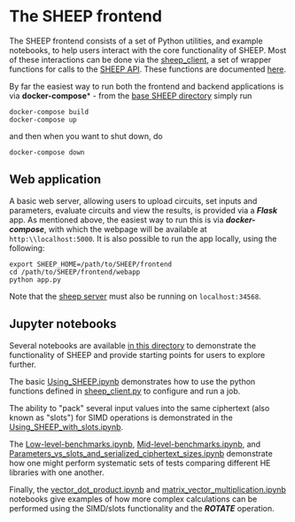 # The SHEEP frontend

The SHEEP frontend consists of a set of Python utilities, and example notebooks,
to help users interact with the core functionality of SHEEP.  Most of these
interactions can be done via the [sheep_client](https://github.com/alan-turing-institute/SHEEP/tree/master/frontend/pysheep/sheep_client.py), a set of wrapper functions for calls to the [SHEEP API](https://github.com/alan-turing-institute/SHEEP/tree/master/backend/API.md).  These functions are documented [here](https://github.com/alan-turing-institute/SHEEP/blob/master/frontend/CLIENT.md).

By far the easiest way to run both the frontend and backend applications is
via **docker-compose*** - from the [base SHEEP directory](https://github.com/alan-turing-institute/SHEEP/tree/master) simply run
```
docker-compose build
docker-compose up
```
and then when you want to shut down, do
```
docker-compose down
```

## Web application

A basic web server, allowing users to upload circuits, set inputs and parameters, evaluate circuits and view the results, is provided via a ***Flask*** app.
As mentioned above, the easiest way to run this is via ***docker-compose***, with which the webpage will be available at ```http:\\localhost:5000```.  It is
also possible to run the app locally, using the following:
```
export SHEEP_HOME=/path/to/SHEEP/frontend
cd /path/to/SHEEP/frontend/webapp
python app.py
```
Note that the [sheep server](https://github.com/alan-turing-institute/SHEEP/tree/master/backend/API.md) must also be running on ```localhost:34568```.

## Jupyter notebooks

Several notebooks are available [in this directory](https://github.com/alan-turing-institute/SHEEP/tree/master/frontend/notebooks) to demonstrate the functionality of SHEEP and provide starting points for users to explore further.

The basic [Using_SHEEP.ipynb](https://github.com/alan-turing-institute/SHEEP/tree/master/frontend/notebooks/Using_SHEEP.ipynb) demonstrates how to use the python functions defined in [sheep_client.py](https://github.com/alan-turing-institute/SHEEP/tree/master/frontend/pysheep/sheep_client.py) to configure and run a job.

The ability to "pack" several input values into the same ciphertext (also known
as "slots") for SIMD operations is demonstrated in the [Using_SHEEP_with_slots.ipynb](https://github.com/alan-turing-institute/SHEEP/tree/master/frontend/notebooks/Using_SHEEP_with_slots.ipynb).

The [Low-level-benchmarks.ipynb](https://github.com/alan-turing-institute/SHEEP/blob/master/frontend/notebooks/Low-level-benchmarks.ipynb), [Mid-level-benchmarks.ipynb](https://github.com/alan-turing-institute/SHEEP/blob/master/frontend/notebooks/Mid-level-benchmarks.ipynb), and [Parameters_vs_slots_and_serialized_ciphertext_sizes.ipynb](https://github.com/alan-turing-institute/SHEEP/blob/master/frontend/notebooks/Parameters_vs_slots_and_serialized_ciphertext_sizes.ipynb)
demonstrate how one might perform systematic sets of tests comparing different HE libraries with one another.

Finally, the [vector_dot_product.ipynb](https://github.com/alan-turing-institute/SHEEP/blob/master/frontend/notebooks/vector_dot_product.ipynb) and [matrix_vector_multiplication.ipynb](https://github.com/alan-turing-institute/SHEEP/blob/master/frontend/notebooks/matrix_vector_multiplication.ipynb) notebooks give examples of how more complex calculations can be performed using the SIMD/slots functionality and the ***ROTATE*** operation.